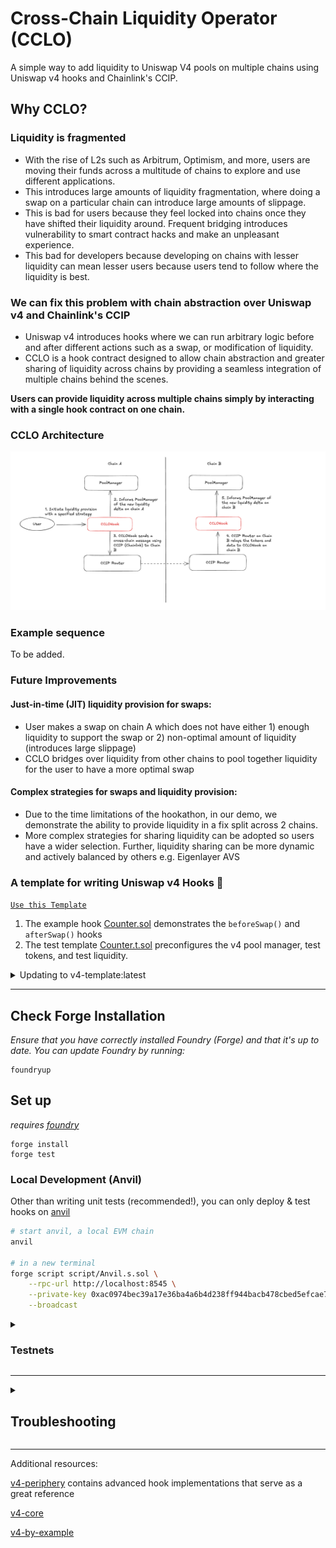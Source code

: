 # Cross-Chain Liquidity Operator (CCLO)

A simple way to add liquidity to Uniswap V4 pools on multiple chains using Uniswap v4 hooks and Chainlink's CCIP.

## Why CCLO?

### Liquidity is fragmented

- With the rise of L2s such as Arbitrum, Optimism, and more, users are moving their funds across a multitude of chains to explore and use different applications.
- This introduces large amounts of liquidity fragmentation, where doing a swap on a particular chain can introduce large amounts of slippage.
- This is bad for users because they feel locked into chains once they have shifted their liquidity around. Frequent bridging introduces vulnerability to smart contract hacks and make an unpleasant experience.
- This bad for developers because developing on chains with lesser liquidity can mean lesser users because users tend to follow where the liquidity is best.

### We can fix this problem with chain abstraction over Uniswap v4 and Chainlink's CCIP

- Uniswap v4 introduces hooks where we can run arbitrary logic before and after different actions such as a swap, or modification of liquidity.
- CCLO is a hook contract designed to allow chain abstraction and greater sharing of liquidity across chains by providing a seamless integration of multiple chains behind the scenes.

**Users can provide liquidity across multiple chains simply by interacting with a single hook contract on one chain.**

### CCLO Architecture

![CCLO Architecture](./cclo-architecture.png)

### Example sequence

To be added.

### Future Improvements

#### Just-in-time (JIT) liquidity provision for swaps:

- User makes a swap on chain A which does not have either 1) enough liquidity to support the swap or 2) non-optimal amount of liquidity (introduces large slippage)
- CCLO bridges over liquidity from other chains to pool together liquidity for the user to have a more optimal swap

#### Complex strategies for swaps and liquidity provision:

- Due to the time limitations of the hookathon, in our demo, we demonstrate the ability to provide liquidity in a fix split across 2 chains.
- More complex strategies for sharing liquidity can be adopted so users have a wider selection. Further, liquidity sharing can be more dynamic and actively balanced by others e.g. Eigenlayer AVS

### **A template for writing Uniswap v4 Hooks 🦄**

[`Use this Template`](https://github.com/uniswapfoundation/v4-template/generate)

1. The example hook [Counter.sol](src/Counter.sol) demonstrates the `beforeSwap()` and `afterSwap()` hooks
2. The test template [Counter.t.sol](test/Counter.t.sol) preconfigures the v4 pool manager, test tokens, and test liquidity.

<details>
<summary>Updating to v4-template:latest</summary>

This template is actively maintained -- you can update the v4 dependencies, scripts, and helpers:

```bash
git remote add template https://github.com/uniswapfoundation/v4-template
git fetch template
git merge template/main <BRANCH> --allow-unrelated-histories
```

</details>

---

## Check Forge Installation

_Ensure that you have correctly installed Foundry (Forge) and that it's up to date. You can update Foundry by running:_

```
foundryup
```

## Set up

_requires [foundry](https://book.getfoundry.sh)_

```
forge install
forge test
```

### Local Development (Anvil)

Other than writing unit tests (recommended!), you can only deploy & test hooks on [anvil](https://book.getfoundry.sh/anvil/)

```bash
# start anvil, a local EVM chain
anvil

# in a new terminal
forge script script/Anvil.s.sol \
    --rpc-url http://localhost:8545 \
    --private-key 0xac0974bec39a17e36ba4a6b4d238ff944bacb478cbed5efcae784d7bf4f2ff80 \
    --broadcast
```

<details>
<summary><h3>Testnets</h3></summary>

NOTE: 11/21/2023, the Goerli deployment is out of sync with the latest v4. **It is recommend to use local testing instead**

~~For testing on Goerli Testnet the Uniswap Foundation team has deployed a slimmed down version of the V4 contract (due to current contract size limits) on the network.~~

~~The relevant addresses for testing on Goerli are the ones below~~

```bash
POOL_MANAGER = 0x0
POOL_MODIFY_POSITION_TEST = 0x0
SWAP_ROUTER = 0x0
```

Update the following command with your own private key:

```
forge script script/00_Counter.s.sol \
--rpc-url https://rpc.ankr.com/eth_goerli \
--private-key [your_private_key_on_goerli_here] \
--broadcast
```

### _Deploying your own Tokens For Testing_

Because V4 is still in testing mode, most networks don't have liquidity pools live on V4 testnets. We recommend launching your own test tokens and expirementing with them that. We've included in the templace a Mock UNI and Mock USDC contract for easier testing. You can deploy the contracts and when you do you'll have 1 million mock tokens to test with for each contract. See deployment commands below

```
forge create script/mocks/mUNI.sol:MockUNI \
--rpc-url [your_rpc_url_here] \
--private-key [your_private_key_on_goerli_here]
```

```
forge create script/mocks/mUSDC.sol:MockUSDC \
--rpc-url [your_rpc_url_here] \
--private-key [your_private_key_on_goerli_here]
```

</details>

---

<details>
<summary><h2>Troubleshooting</h2></summary>

### _Permission Denied_

When installing dependencies with `forge install`, Github may throw a `Permission Denied` error

Typically caused by missing Github SSH keys, and can be resolved by following the steps [here](https://docs.github.com/en/github/authenticating-to-github/connecting-to-github-with-ssh)

Or [adding the keys to your ssh-agent](https://docs.github.com/en/authentication/connecting-to-github-with-ssh/generating-a-new-ssh-key-and-adding-it-to-the-ssh-agent#adding-your-ssh-key-to-the-ssh-agent), if you have already uploaded SSH keys

### Hook deployment failures

Hook deployment failures are caused by incorrect flags or incorrect salt mining

1. Verify the flags are in agreement:
   - `getHookCalls()` returns the correct flags
   - `flags` provided to `HookMiner.find(...)`
2. Verify salt mining is correct:
   - In **forge test**: the *deploye*r for: `new Hook{salt: salt}(...)` and `HookMiner.find(deployer, ...)` are the same. This will be `address(this)`. If using `vm.prank`, the deployer will be the pranking address
   - In **forge script**: the deployer must be the CREATE2 Proxy: `0x4e59b44847b379578588920cA78FbF26c0B4956C`
     - If anvil does not have the CREATE2 deployer, your foundry may be out of date. You can update it with `foundryup`

</details>

---

Additional resources:

[v4-periphery](https://github.com/uniswap/v4-periphery) contains advanced hook implementations that serve as a great reference

[v4-core](https://github.com/uniswap/v4-core)

[v4-by-example](https://v4-by-example.org)

